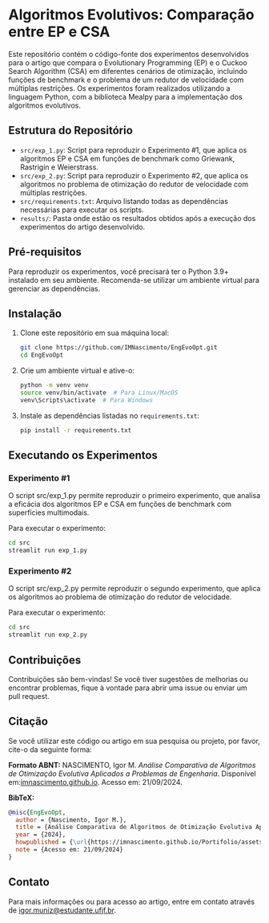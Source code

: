 # Algoritmos Evolutivos: Comparação entre EP e CSA

Este repositório contém o código-fonte dos experimentos desenvolvidos para o artigo que compara o Evolutionary Programming (EP) e o Cuckoo Search Algorithm (CSA) em diferentes cenários de otimização, incluindo funções de benchmark e o problema de um redutor de velocidade com múltiplas restrições. Os experimentos foram realizados utilizando a linguagem Python, com a biblioteca Mealpy para a implementação dos algoritmos evolutivos.

## Estrutura do Repositório

- `src/exp_1.py`: Script para reproduzir o Experimento #1, que aplica os algoritmos EP e CSA em funções de benchmark como Griewank, Rastrigin e Weierstrass.
- `src/exp_2.py`: Script para reproduzir o Experimento #2, que aplica os algoritmos no problema de otimização do redutor de velocidade com múltiplas restrições.
- `src/requirements.txt`: Arquivo listando todas as dependências necessárias para executar os scripts.
- `results/`: Pasta onde estão os resultados obtidos após a execução dos experimentos do artigo desenvolvido.


## Pré-requisitos

Para reproduzir os experimentos, você precisará ter o Python 3.9+ instalado em seu ambiente. Recomenda-se utilizar um ambiente virtual para gerenciar as dependências.

## Instalação

1. Clone este repositório em sua máquina local:

    ```bash
    git clone https://github.com/IMNascimento/EngEvoOpt.git
    cd EngEvoOpt
    ```

2. Crie um ambiente virtual e ative-o:

    ```bash
    python -m venv venv
    source venv/bin/activate  # Para Linux/MacOS
    venv\Scripts\activate  # Para Windows
    ```

3. Instale as dependências listadas no `requirements.txt`:

    ```bash
    pip install -r requirements.txt
    ```

## Executando os Experimentos

### Experimento #1

O script src/exp_1.py permite reproduzir o primeiro experimento, que analisa a eficácia dos algoritmos EP e CSA em funções de benchmark com superfícies multimodais.

Para executar o experimento:

```bash
cd src
streamlit run exp_1.py
```

### Experimento #2

O script src/exp_2.py permite reproduzir o segundo experimento, que aplica os algoritmos ao problema de otimização do redutor de velocidade.

Para executar o experimento:

```bash
cd src
streamlit run exp_2.py
```

## Contribuições

Contribuições são bem-vindas! Se você tiver sugestões de melhorias ou encontrar problemas, fique à vontade para abrir uma issue ou enviar um pull request.

##  Citação

Se você utilizar este código ou artigo em sua pesquisa ou projeto, por favor, cite-o da seguinte forma:

**Formato ABNT:**
NASCIMENTO, Igor M. *Análise Comparativa de Algoritmos de Otimização Evolutiva Aplicados a Problemas de Engenharia*. Disponível em:[imnascimento.github.io](https://imnascimento.github.io/Portifolio/assets/pdf/artigos/UFJF___An%C3%A1lise_Comparativa_de_Algoritmos_de_Otimiza%C3%A7%C3%A3o_Evolutiva_Aplicados_a_Problemas_de_Engenharia.pdf). Acesso em: 21/09/2024.

**BibTeX:**
```bibtex
@misc{EngEvoOpt,
  author = {Nascimento, Igor M.},
  title = {Análise Comparativa de Algoritmos de Otimização Evolutiva Aplicados a Problemas de Engenharia},
  year = {2024},
  howpublished = {\url{https://imnascimento.github.io/Portifolio/assets/pdf/artigos/UFJF___An%C3%A1lise_Comparativa_de_Algoritmos_de_Otimiza%C3%A7%C3%A3o_Evolutiva_Aplicados_a_Problemas_de_Engenharia.pdf}},
  note = {Acesso em: 21/09/2024}
}
```


## Contato

Para mais informações ou para acesso ao artigo, entre em contato através de [igor.muniz@estudante.ufjf.br](mailto:igor.muniz@estudante.ufjf.br).